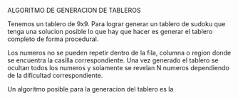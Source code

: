 ALGORITMO DE GENERACION DE TABLEROS

Tenemos un tablero de 9x9. 
Para lograr generar un tablero de sudoku que tenga una solucion posible lo que hay que hacer es generar el tablero completo de forma procedural. 

Los numeros no se pueden repetir dentro de la fila, columna o region donde se encuentra la casilla correspondiente.
Una vez generado el tablero se ocultan todos los numeros y solamente se revelan N numeros dependiendo de la dificultad correspondiente.

Un algoritmo posible para la generacion del tablero es la 
